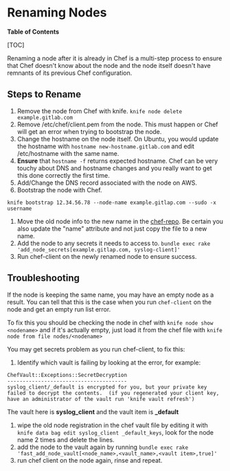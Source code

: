 # Renaming Nodes

**Table of Contents**

[TOC]

Renaming a node after it is already in Chef is a multi-step process to ensure that Chef doesn't know about the node and the node itself doesn't have remnants of its previous Chef configuration.

## Steps to Rename

1. Remove the node from Chef with knife. `knife node delete example.gitlab.com`
1. Remove /etc/chef/client.pem from the node. This must happen or Chef will get an error when trying to bootstrap the node.
1. Change the hostname on the node itself. On Ubuntu, you would update the hostname with `hostname new-hostname.gitlab.com` and edit /etc/hostname with the same name.
1. **Ensure** that `hostname -f` returns expected hostname. Chef can be very touchy about DNS and hostname changes and you really want to get this done correctly the first time.
1. Add/Change the DNS record associated with the node on AWS.
1. Bootstrap the node with Chef.

```
knife bootstrap 12.34.56.78 --node-name example.gitlap.com --sudo -x username
```

1. Move the old node info to the new name in the [chef-repo](https://ops.gitlab.net/gitlab-cookbooks/chef-repo/tree/master/nodes). Be certain you also update the "name" attribute and not just copy the file to a new name.
1. Add the node to any secrets it needs to access to. `bundle exec rake 'add_node_secrets[example.gitlap.com, syslog-client]'`
1. Run chef-client on the newly renamed node to ensure success.

## Troubleshooting

If the node is keeping the same name, you may have an empty node as a result. You can tell that this is the case when you run `chef-client` on the node and get an empty run list error.

To fix this you should be checking the node in chef with `knife node show <nodename>` and if it's actually empty, just load it from the chef file with `knife node from file nodes/<nodename>`

You may get secrets problem as you run chef-client, to fix this:

1. Identify which vault is failing by looking at the error, for example:

```
ChefVault::Exceptions::SecretDecryption
---------------------------------------
syslog_client/_default is encrypted for you, but your private key failed to decrypt the contents.  (if you regenerated your client key, have an administrator of the vault run 'knife vault refresh')
```

The vault here is **syslog_client** and the vault item is **_default**

1. wipe the old node registration in the chef vault file by editing it with `knife data bag edit syslog_client _default_keys`, look for the node name 2 times and delete the lines.
1. add the node to the vault again by running `bundle exec rake 'fast_add_node_vault[<node_name>,<vault_name>,<vault item>,true]'`
1. run chef client on the node again, rinse and repeat.
